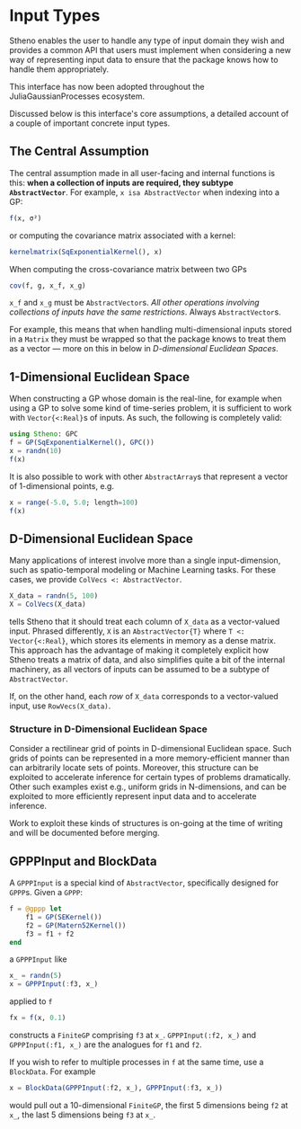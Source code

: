 # Input Types

Stheno enables the user to handle any type of input domain they wish and provides a common API that users must implement when considering a new way of representing input data to ensure that the package knows how to handle them appropriately.

This interface has now been adopted throughout the JuliaGaussianProcesses ecosystem.

Discussed below is this interface's core assumptions, a detailed account of a couple of important concrete input types.

## The Central Assumption

The central assumption made in all user-facing and internal functions is this: **when a collection of inputs are required, they subtype `AbstractVector`**. For example, `x isa AbstractVector` when indexing into a GP:
```julia
f(x, σ²)
```
or computing the covariance matrix associated with a kernel:
```julia
kernelmatrix(SqExponentialKernel(), x)
```
When computing the cross-covariance matrix between two GPs
```julia
cov(f, g, x_f, x_g)
```
`x_f` and `x_g` must be `AbstractVector`s. _All other operations involving collections of inputs have the same restrictions_. Always `AbstractVector`s.

For example, this means that when handling multi-dimensional inputs stored in a `Matrix` they must be wrapped so that the package knows to treat them as a vector — more on this in below in _D-dimensional Euclidean Spaces_.



## 1-Dimensional Euclidean Space

When constructing a GP whose domain is the real-line, for example when using a GP to solve some kind of time-series problem, it is sufficient to work with `Vector{<:Real}`s of inputs. As such, the following is completely valid:
```julia
using Stheno: GPC
f = GP(SqExponentialKernel(), GPC())
x = randn(10)
f(x)
```
It is also possible to work with other `AbstractArray`s that represent a vector of 1-dimensional points, e.g.
```julia
x = range(-5.0, 5.0; length=100)
f(x)
```



## D-Dimensional Euclidean Space

Many applications of interest involve more than a single input-dimension, such as spatio-temporal modeling or Machine Learning tasks. For these cases, we provide `ColVecs <: AbstractVector`.
```julia
X_data = randn(5, 100)
X = ColVecs(X_data)
```
tells Stheno that it should treat each column of `X_data` as a vector-valued input. Phrased differently, `X` is an `AbstractVector{T}` where `T <: Vector{<:Real}`, which stores its elements in memory as a dense matrix. This approach has the advantage of making it completely explicit how Stheno treats a matrix of data, and also simplifies quite a bit of the internal machinery, as all vectors of inputs can be assumed to be a subtype of `AbstractVector`.

If, on the other hand, each _row_ of `X_data` corresponds to a vector-valued input, use `RowVecs(X_data)`.



### Structure in D-Dimensional Euclidean Space

Consider a rectilinear grid of points in D-dimensional Euclidean space. Such grids of points can be represented in a more memory-efficient manner than can arbitrarily locate sets of points. Moreover, this structure can be exploited to accelerate inference for certain types of problems dramatically. Other such examples exist e.g., uniform grids in N-dimensions, and can be exploited to more efficiently represent input data and to accelerate inference.

Work to exploit these kinds of structures is on-going at the time of writing and will be documented before merging.



## GPPPInput and BlockData

A `GPPPInput` is a special kind of `AbstractVector`, specifically designed for `GPPP`s.
Given a `GPPP`:
```julia
f = @gppp let
    f1 = GP(SEKernel())
    f2 = GP(Matern52Kernel())
    f3 = f1 + f2
end
```
a `GPPPInput` like
```julia
x_ = randn(5)
x = GPPPInput(:f3, x_)
```
applied to `f`
```julia
fx = f(x, 0.1)
```
constructs a `FiniteGP` comprising `f3` at `x_`.
`GPPPInput(:f2, x_)` and `GPPPInput(:f1, x_)` are the analogues for `f1` and `f2`.

If you wish to refer to multiple processes in `f` at the same time, use a `BlockData`.
For example
```julia
x = BlockData(GPPPInput(:f2, x_), GPPPInput(:f3, x_))
```
would pull out a 10-dimensional `FiniteGP`, the first 5 dimensions being `f2` at `x_`, the last 5 dimensions being `f3` at `x_`.
